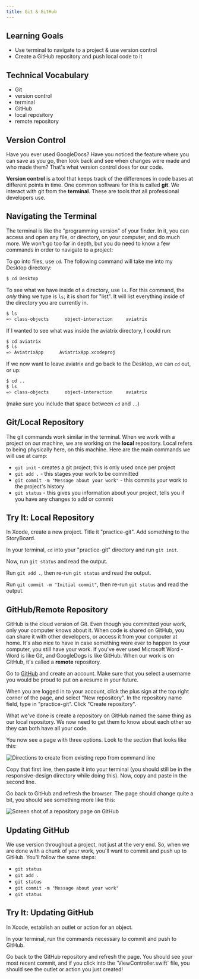 ```yaml
---
title: Git & GitHub
---
```


## Learning Goals

* Use terminal to navigate to a project & use version control
* Create a GitHub repository and push local code to it

## Technical Vocabulary

- Git
- version control
- terminal
- GitHub
- local repository
- remote repository

## Version Control

Have you ever used GoogleDocs? Have you noticed the feature where you can save as you go, then look back and see when changes were made and who made them? That's what version control does for our code.

**Version control** is a tool that keeps track of the differences in code bases at different points in time. One common software for this is called **git**. We interact with git from the **terminal**. These are tools that all professional developers use.

## Navigating the Terminal

The terminal is like the "programming version" of your finder. In it, you can access and open any file, or directory, on your computer, and do much more. We won't go too far in depth, but you do need to know a few commands in order to navigate to a project:

To go into files, use `cd`. The following command will take me into my Desktop directory:

```bash
$ cd Desktop
```

To see what we have inside of a directory, use `ls`. For this command, the _only_ thing we type is `ls`; it is short for "list". It will list everything inside of the directory you are currently in.

```bash
$ ls
=> class-objects      object-interaction     aviatrix        
```

If I wanted to see what was inside the aviatrix directory, I could run:

```bash
$ cd aviatrix
$ ls
=> AviatrixApp		AviatrixApp.xcodeproj
```

If we now want to leave aviatrix and go back to the Desktop, we can `cd` out, or up:

```bash
$ cd ..
$ ls
=> class-objects      object-interaction     aviatrix  
```

(make sure you include that space between `cd` and `..`)

## Git/Local Repository

The git commands work similar in the terminal. When we work with a project on our machine, we are working on the **local** repository. Local refers to being physically here, on this machine. Here are the main commands we will use at camp:

- `git init` - creates a git project; this is only used once per project
- `git add .` - this stages your work to be committed
- `git commit -m "Message about your work"` - this commits your work to the project's history
- `git status` - this gives you information about your project, tells you if you have any changes to add or commit

<div class="try-it">
  <h2>Try It: Local Repository</h2>
  <p>In Xcode, create a new project. Title it "practice-git". Add something to the StoryBoard.</p>
  <p>In your terminal, <code class="try-it-code">cd</code> into your "practice-git" directory and run <code class="try-it-code">git init</code>.</p>
  <p>Now, run <code class="try-it-code">git status</code> and read the output.</p>
  <p>Run <code class="try-it-code">git add .</code>, then re-run <code class="try-it-code">git status</code> and read the output.</p>
  <p>Run <code class="try-it-code">git commit -m "Initial commit"</code>, then re-run <code class="try-it-code">git status</code> and read the output.</p>
</div>

## GitHub/Remote Repository

GitHub is the cloud version of Git. Even though you committed your work, only your computer knows about it. When code is shared on GitHub, you can share it with other developers, or access it from your computer at home. It's also nice to have in case something were ever to happen to your computer, you still have your work. If you've ever used Microsoft Word - Word is like Git, and GoogleDogs is like GitHub. When our work is on GitHub, it's called a **remote** repository.

Go to <a target="blank" href="https://github.com/">GitHub</a> and create an account. Make sure that you select a username you would be proud to put on a resume in your future.

When you are logged in to your account, click the plus sign at the top right corner of the page, and select "New repository". In the repository name field, type in "practice-git". Click "Create repository".

What we've done is create a repository on GitHub named the same thing as our local repository. We now need to get them to know about each other so they can both have all your code.

You now see a page with three options. Look to the section that looks like this:

<img class="medium" src="{{ site.url }}/web-app/lessons/git-github/assets/create-repo.png" alt="Directions to create from existing repo from command line">

Copy that first line, then paste it into your terminal (you should still be in the responsive-design directory while doing this). Now, copy and paste in the second line.

Go back to GitHub and refresh the browser. The page should change quite a bit, you should see something more like this:

<img class="small" src="{{ site.url }}/web-app/lessons/git-github/assets/repo.png" alt="Screen shot of a repository page on GitHub">

## Updating GitHub

We use version throughout a project, not just at the very end. So, when we are done with a chunk of your work, you'll want to commit and push up to GitHub. You'll follow the same steps:

- `git status`
- `git add .`
- `git status`
- `git commit -m "Message about your work"`
- `git status`

<div class="try-it">
  <h2>Try It: Updating GitHub</h2>
  <p>In Xcode, establish an outlet or action for an object.</p>
  <p>In your terminal, run the commands necessary to commit and push to GitHub.</p>
  <p>Go back to the GitHub repository and refresh the page. You should see your most recent commit, and if you click into the `ViewController.swift` file, you should see the outlet or action you just created!</p>
</div>
